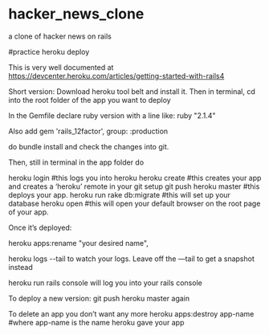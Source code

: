 # hacker_news_clone
a clone of hacker news on rails

#practice heroku deploy

This is very well documented at https://devcenter.heroku.com/articles/getting-started-with-rails4

Short version:
Download heroku tool belt and install it. Then in terminal, cd into the root folder of the app you want to deploy

In the Gemfile declare ruby version with a line like:
ruby "2.1.4"

Also add 
gem 'rails_12factor', group: :production

do bundle install and check the changes into git.

Then, still in terminal in the app folder do

heroku login  #this logs you into heroku
heroku create  #this creates your app and creates a ‘heroku’ remote in your git setup
git push heroku master #this deploys your app. 
heroku run rake db:migrate #this will set up your database
heroku open #this will open your default browser on the root page of your app.

Once it’s deployed:

heroku apps:rename "your desired name", 

heroku logs --tail
to watch your logs. Leave off the —tail to get a snapshot instead

heroku run rails console
will log you into your rails console

To deploy a new version:
git push heroku master 
again

To delete an app you don’t want any more
heroku apps:destroy app-name #where app-name is the name heroku gave your app
